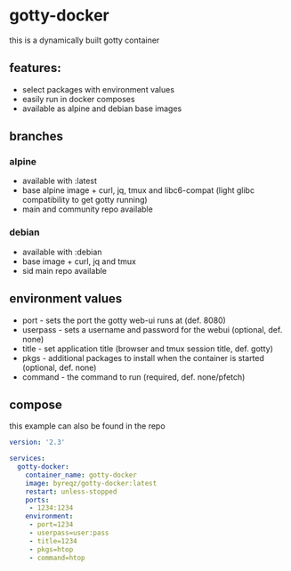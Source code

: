 # gotty-docker

this is a dynamically built gotty container

## features:
- select packages with environment values
- easily run in docker composes
- available as alpine and debian base images

## branches
### alpine
- available with :latest
- base alpine image + curl, jq, tmux and libc6-compat (light glibc compatibility to get gotty running)
- main and community repo available

### debian
- available with :debian
- base image + curl, jq and tmux
- sid main repo available

## environment values
- port - sets the port the gotty web-ui runs at (def. 8080)
- userpass - sets a username and password for the webui (optional, def. none)
- title - set application title (browser and tmux session title, def. gotty)
- pkgs - additional packages to install when the container is started (optional, def. none)
- command - the command to run (required, def. none/pfetch)

## compose
this example can also be found in the repo

```yaml
version: '2.3'

services:
  gotty-docker:
    container_name: gotty-docker
    image: byreqz/gotty-docker:latest
    restart: unless-stopped
    ports:
     - 1234:1234
    environment:
     - port=1234
     - userpass=user:pass
     - title=1234
     - pkgs=htop
     - command=htop
```


